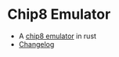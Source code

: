 # Chip8 Emulator

- A [chip8 emulator](https://en.wikipedia.org/wiki/CHIP-8) in rust 
- [Changelog](https://github.com/gthvn1/chip8-emulator/blob/master/Changelog.md)
